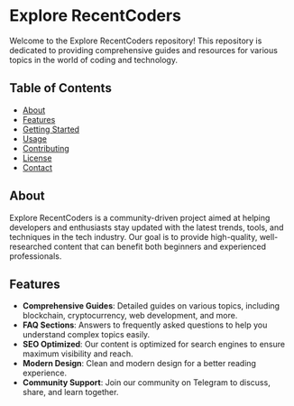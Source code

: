 # Explore RecentCoders

Welcome to the Explore RecentCoders repository! This repository is dedicated to providing comprehensive guides and resources for various topics in the world of coding and technology.

## Table of Contents

- [About](#about)
- [Features](#features)
- [Getting Started](#getting-started)
- [Usage](#usage)
- [Contributing](#contributing)
- [License](#license)
- [Contact](#contact)

## About

Explore RecentCoders is a community-driven project aimed at helping developers and enthusiasts stay updated with the latest trends, tools, and techniques in the tech industry. Our goal is to provide high-quality, well-researched content that can benefit both beginners and experienced professionals.

## Features

- **Comprehensive Guides**: Detailed guides on various topics, including blockchain, cryptocurrency, web development, and more.
- **FAQ Sections**: Answers to frequently asked questions to help you understand complex topics easily.
- **SEO Optimized**: Our content is optimized for search engines to ensure maximum visibility and reach.
- **Modern Design**: Clean and modern design for a better reading experience.
- **Community Support**: Join our community on Telegram to discuss, share, and learn together.
